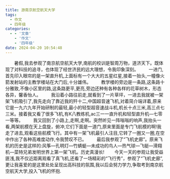 ```yaml
---
title: 游南京航空航天大学
tags:
  - 作文
  - 四年级
categories:
  - - '文章'
    - '作文'
    - '四年级'
date: 2024-04-20 10:54:48
---
```

&emsp;&emsp;暑假,我去参观了南京航空航天大学,南航的校训是智周万物，道济天下。既体现了对科技的追寻，也体现了经世济民的远大理想，令我印象深刻。
&emsp;&emsp;一进门,首先印入眼帘的是一架直升机,上面标有一个大大的五星红星,接着一抬头,一幢像火箭发射站的主教学楼站在大门后,十分雄伟。
&emsp;&emsp;教学楼的旁边是一条路,这条路十分雅致,不像小区里的路,这条路更平,更亮,旁边还种有各种各样的花草树木，形态各异，馨香怡人。
&emsp;&emsp;我沿着小路往前走,就看到了一片草坪，一进去我就被一架架飞机吸引了,我先走向了靠近我的歼十二,中国超音速飞机,对着简介端详着,原来它是一九六九年开始研制的最轻,最小的轻型超音速战斗机,机长十点三米,高三点七三米。接着我又看了很多飞机,有K八教练机,ac三一一直升机和轻型直升机—七零一等等。
&emsp;&emsp;我又回到了小路上,走啊,走啊。突然听见一阵嗡嗡的响声,我抬头一看,两架航模在天上盘旋，俯冲,它们下面是一道门,原来里面是专门飞航模的啊!我走了进去,观看这些航模飞行。其中有一架飞机最引人注目,它转了一圈又一圈,在空中作出了各种高难度动作,令我赞叹不已。
&emsp;&emsp;最后我参观了“飞机史廊”。原来飞机的历史是这样的:风筝—孔明灯—竹蜻蜓—未成功的鸟人—热气球—飞艇—滑翔机—菜特兄弟发明世界上第一架飞机。历史真漫长!
&emsp;&emsp;今天一天的参观让我受益匪浅,我不仅近距离观看了真飞机,还看了一场精彩的“飞行秀”，参观了“飞机史廊”,更让我喜爱的是这里处处呈现出高科技的氛围,我以后会努力学力,争取考到南京航空航天大学,投入飞机的怀抱.
